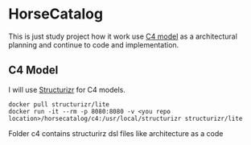# HorseCatalog

This is just study project how it work use [C4 model](https://c4model.com/) as a architectural planning and continue to code and implementation. 

## C4 Model

I will use [Structurizr](https://structurizr.org/) for C4 models.

```
docker pull structurizr/lite
docker run -it --rm -p 8080:8080 -v <you repo location>/horsecatalog/c4:/usr/local/structurizr structurizr/lite
```

Folder c4 contains structurirz dsl files like architecture as a code 